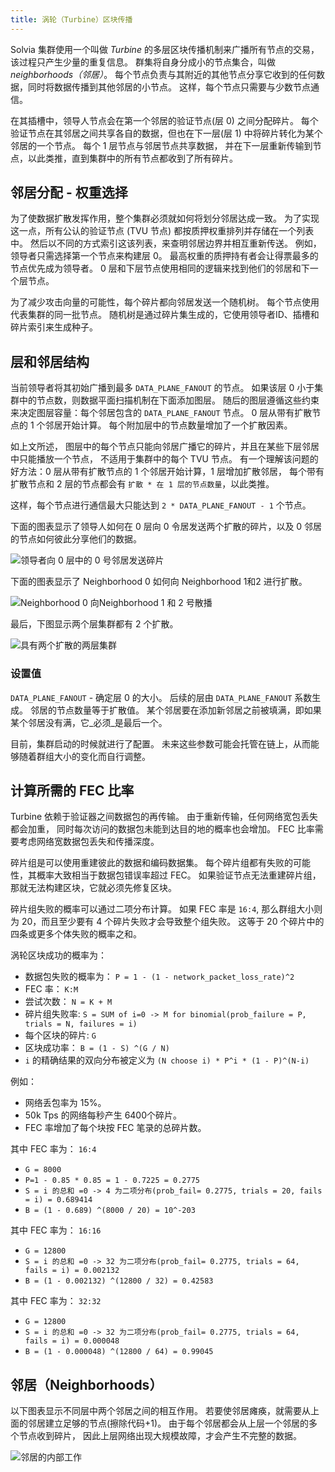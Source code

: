 ```yaml
---
title: 涡轮（Turbine）区块传播
---
```


Solvia 集群使用一个叫做 _Turbine_ 的多层区块传播机制来广播所有节点的交易，该过程只产生少量的重复信息。 群集将自身分成小的节点集合，叫做 _neighborhoods（邻居）_。 每个节点负责与其附近的其他节点分享它收到的任何数据，同时将数据传播到其他邻居的小节点。 这样，每个节点只需要与少数节点通信。

在其插槽中，领导人节点会在第一个邻居的验证节点\(层 0\) 之间分配碎片。 每个验证节点在其邻居之间共享各自的数据，但也在下一层\(层 1\) 中将碎片转化为某个邻居的一个节点。 每个 1 层节点与邻居节点共享数据， 并在下一层重新传输到节点，以此类推，直到集群中的所有节点都收到了所有碎片。

## 邻居分配 - 权重选择

为了使数据扩散发挥作用，整个集群必须就如何将划分邻居达成一致。 为了实现这一点，所有公认的验证节点 \(TVU 节点\) 都按质押权重排列并存储在一个列表中。 然后以不同的方式索引这该列表，来查明邻居边界并相互重新传送。 例如，领导者只需选择第一个节点来构建层 0。 最高权重的质押持有者会让得票最多的节点优先成为领导者。 0 层和下层节点使用相同的逻辑来找到他们的邻居和下一个层节点。

为了减少攻击向量的可能性，每个碎片都向邻居发送一个随机树。 每个节点使用代表集群的同一批节点。 随机树是通过碎片集生成的，它使用领导者ID、插槽和碎片索引来生成种子。

## 层和邻居结构

当前领导者将其初始广播到最多 `DATA_PLANE_FANOUT` 的节点。 如果该层 0 小于集群中的节点数，则数据平面扫描机制在下面添加图层。 随后的图层遵循这些约束来决定图层容量：每个邻居包含的 `DATA_PLANE_FANOUT` 节点。 0 层从带有扩散节点的 1 个邻居开始计算。 每个附加层中的节点数量增加了一个扩散因素。

如上文所述， 图层中的每个节点只能向邻居广播它的碎片，并且在某些下层邻居中只能播放一个节点， 不适用于集群中的每个 TVU 节点。 有一个理解该问题的好方法：0 层从带有扩散节点的 1 个邻居开始计算，1 层增加扩散邻居， 每个带有扩散节点和 2 层的节点都会有 `扩散 * 在 1 层的节点数量`，以此类推。

这样，每个节点进行通信最大只能达到 `2 * DATA_PLANE_FANOUT - 1` 个节点。

下面的图表显示了领导人如何在 0 层向 0 令居发送两个扩散的碎片，以及 0 邻居的节点如何彼此分享他们的数据。

![领导者向 0 层中的 0 号邻居发送碎片](/img/data-plane-seeding.svg)

下面的图表显示了 Neighborhood 0 如何向 Neighborhood 1和2 进行扩散。

![Neighborhood 0 向Neighborhood 1 和 2 号散播](/img/data-plane-fanout.svg)

最后，下图显示两个层集群都有 2 个扩散。

![具有两个扩散的两层集群](/img/data-plane.svg)

### 设置值

`DATA_PLANE_FANOUT` - 确定层 0 的大小。 后续的层由 `DATA_PLANE_FANOUT` 系数生成。 邻居的节点数量等于扩散值。 某个邻居要在添加新邻居之前被填满，即如果某个邻居没有满，它_必须_是最后一个。

目前，集群启动的时候就进行了配置。 未来这些参数可能会托管在链上，从而能够随着群组大小的变化而自行调整。

## 计算所需的 FEC 比率

Turbine 依赖于验证器之间数据包的再传输。 由于重新传输，任何网络宽包丢失都会加重， 同时每次访问的数据包未能到达目的地的概率也会增加。 FEC 比率需要考虑网络宽数据包丢失和传播深度。

碎片组是可以使用重建彼此的数据和编码数据集。 每个碎片组都有失败的可能性，其概率大致相当于数据包错误率超过 FEC。 如果验证节点无法重建碎片组，那就无法构建区块，它就必须先修复区块。

碎片组失败的概率可以通过二项分布计算。 如果 FEC 率是 `16:4`, 那么群组大小则为 20，而且至少要有 4 个碎片失败才会导致整个组失败。 这等于 20 个碎片中的四条或更多个体失败的概率之和。

涡轮区块成功的概率为：

- 数据包失败的概率为： `P = 1 - (1 - network_packet_loss_rate)^2`
- FEC 率： `K:M`
- 尝试次数： `N = K + M`
- 碎片组失败率: `S = SUM of i=0 -> M for binomial(prob_failure = P, trials = N, failures = i)`
- 每个区块的碎片: `G`
- 区块成功率： `B = (1 - S) ^(G / N)`
- `i` 的精确结果的双向分布被定义为 `(N choose i) * P^i * (1 - P)^(N-i)`

例如：

- 网络丢包率为 15%。
- 50k Tps 的网络每秒产生 6400个碎片。
- FEC 率增加了每个块按 FEC 笔录的总碎片数。

其中 FEC 率为： `16:4`

- `G = 8000`
- `P=1 - 0.85 * 0.85 = 1 - 0.7225 = 0.2775`
- `S = i 的总和 =0 -> 4 为二项分布(prob_fail= 0.2775, trials = 20, fails = i) = 0.689414`
- `B = (1 - 0.689) ^(8000 / 20) = 10^-203`

其中 FEC 率为： `16:16`

- `G = 12800`
- `S = i 的总和 =0 -> 32 为二项分布(prob_fail= 0.2775, trials = 64, fails = i) = 0.002132`
- `B = (1 - 0.002132) ^(12800 / 32) = 0.42583`

其中 FEC 率为： `32:32`

- `G = 12800`
- `S = i 的总和 =0 -> 32 为二项分布(prob_fail= 0.2775, trials = 64, fails = i) = 0.000048`
- `B = (1 - 0.000048) ^(12800 / 64) = 0.99045`

## 邻居（Neighborhoods）

以下图表显示不同层中两个邻居之间的相互作用。 若要使邻居瘫痪，就需要从上面的邻居建立足够的节点\(擦除代码+1\)。 由于每个邻居都会从上层一个邻居的多个节点收到碎片， 因此上层网络出现大规模故障，才会产生不完整的数据。

![邻居的内部工作](/img/data-plane-neighborhood.svg)
